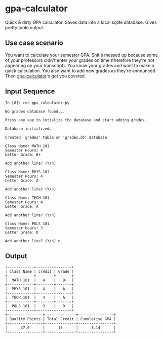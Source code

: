 gpa-calculator
==============

Quick & dirty GPA calculator. Saves data into a local sqlite database. Gives pretty table output.


## Use case scenario

You want to calculate your semester GPA. Shit's messed up because some of your professors didn't enter your grades on time (therefore they're not appearing on your transcript). You know your grades and want to make a quick calculation. You also want to add new grades as they're announced. Then [gpa-calculator](https://github.com/krmbzds/gpa-calculator)'s got you covered.

## Input Sequence
```
In [8]: run gpa_calculator.py

No grades database found...

Press any key to intialize the database and start adding grades.

Database initialized.

Created 'grades' table on 'grades.db' database.

Class Name: MATH 101
Semester Hours: 4
Letter Grade: B+

Add another line? (Y/n) 

Class Name: PHYS 101
Semester Hours: 4
Letter Grade: A-

Add another line? (Y/n) 

Class Name: TECH 101
Semester Hours: 4
Letter Grade: A

Add another line? (Y/n) 

Class Name: POLS 101
Semester Hours: 3
Letter Grade: D

Add another line? (Y/n) n
```
## Output
```
+------------+--------+-------+
| Class Name | Credit | Grade |
+------------+--------+-------+
|  MATH 101  |   4    |   B+  |
+------------+--------+-------+
|  PHYS 101  |   4    |   A-  |
+------------+--------+-------+
|  TECH 101  |   4    |   A   |
+------------+--------+-------+
|  POLS 101  |   3    |   D   |
+------------+--------+-------+
+----------------+--------------+----------------+
| Quality Points | Total Credit | Cumulative GPA |
+----------------+--------------+----------------+
|      47.0      |      15      |      3.14      |
+----------------+--------------+----------------+
```
